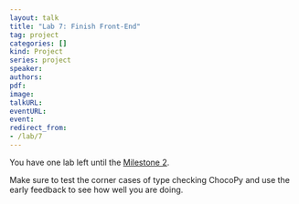 ```yaml
---
layout: talk
title: "Lab 7: Finish Front-End"
tag: project
categories: []
kind: Project
series: project
speaker:
authors:
pdf:
image:
talkURL:
eventURL:
event:
redirect_from:
- /lab/7
---
```


You have one lab left until the [Milestone 2](/milestone/2).

Make sure to test the corner cases of type checking ChocoPy and use the early feedback to see how well you are doing.
